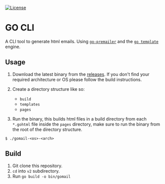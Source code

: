 [![License](https://img.shields.io/github/license/lil5/go-mail-cli.svg)](https://github.com/lil5/go-mail-cli/blob/master/LICENSE.md)

# GO CLI

A CLI tool to generate html emails. Using [`go-premailer`](https://github.com/vanng822/go-premailer) and the [`go template`](https://golang.org/pkg/text/template/) engine.

## Usage

1. Download the latest binary from the [releases](https://github.com/lil5/go-mail-cli/releases). If you don't find your required architecture or OS please follow the build instructions.

2. Create a directory structure like so:
   - `build`
	- `templates`
	- `pages`

3. Run the binary, this builds html files in a build directory from each `*.gohtml` file inside the `pages` directory, make sure to run the binary from the root of the directory structure.

```
$ ./gomail-<os>-<arch>
```

## Build

1. Git clone this repository.
2. `cd` into `v2` subdirectory.
3. Run `go build -o bin/gomail`
